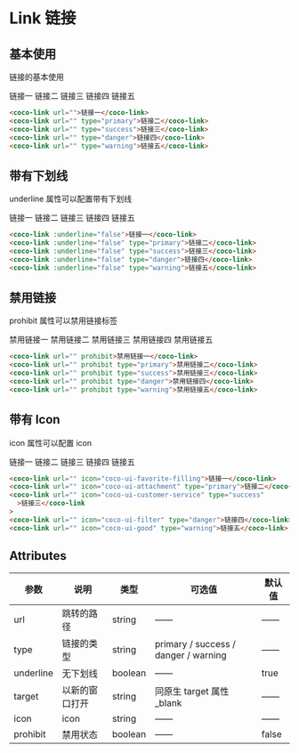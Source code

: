 # Link 链接

## 基本使用

链接的基本使用

<coco-link url="">链接一</coco-link>
<coco-link url="" type="primary">链接二</coco-link>
<coco-link url="" type="success">链接三</coco-link>
<coco-link url="" type="danger">链接四</coco-link>
<coco-link url="" type="warning">链接五</coco-link>

```html
<coco-link url="">链接一</coco-link>
<coco-link url="" type="primary">链接二</coco-link>
<coco-link url="" type="success">链接三</coco-link>
<coco-link url="" type="danger">链接四</coco-link>
<coco-link url="" type="warning">链接五</coco-link>
```

## 带有下划线

underline 属性可以配置带有下划线

<coco-link :underline="false">链接一</coco-link>
<coco-link :underline="false" type="primary">链接二</coco-link>
<coco-link :underline="false" type="success">链接三</coco-link>
<coco-link :underline="false" type="danger">链接四</coco-link>
<coco-link :underline="false" type="warning">链接五</coco-link>

```html
<coco-link :underline="false">链接一</coco-link>
<coco-link :underline="false" type="primary">链接二</coco-link>
<coco-link :underline="false" type="success">链接三</coco-link>
<coco-link :underline="false" type="danger">链接四</coco-link>
<coco-link :underline="false" type="warning">链接五</coco-link>
```

## 禁用链接

prohibit 属性可以禁用链接标签

<coco-link url="" prohibit>禁用链接一</coco-link>
<coco-link url="" prohibit type="primary">禁用链接二</coco-link>
<coco-link url="" prohibit type="success">禁用链接三</coco-link>
<coco-link url="" prohibit type="danger">禁用链接四</coco-link>
<coco-link url="" prohibit type="warning">禁用链接五</coco-link>

```html
<coco-link url="" prohibit>禁用链接一</coco-link>
<coco-link url="" prohibit type="primary">禁用链接二</coco-link>
<coco-link url="" prohibit type="success">禁用链接三</coco-link>
<coco-link url="" prohibit type="danger">禁用链接四</coco-link>
<coco-link url="" prohibit type="warning">禁用链接五</coco-link>
```

## 带有 Icon

icon 属性可以配置 icon

<coco-link url="" icon="coco-ui-favorite-filling">链接一</coco-link>
<coco-link url="" icon="coco-ui-attachment" type="primary">链接二</coco-link>
<coco-link url="" icon="coco-ui-customer-service" type="success">链接三</coco-link>
<coco-link url="" icon="coco-ui-filter" type="danger">链接四</coco-link>
<coco-link url="" icon="coco-ui-good" type="warning">链接五</coco-link>

```html
<coco-link url="" icon="coco-ui-favorite-filling">链接一</coco-link>
<coco-link url="" icon="coco-ui-attachment" type="primary">链接二</coco-link>
<coco-link url="" icon="coco-ui-customer-service" type="success"
  >链接三</coco-link
>
<coco-link url="" icon="coco-ui-filter" type="danger">链接四</coco-link>
<coco-link url="" icon="coco-ui-good" type="warning">链接五</coco-link>
```

## Attributes

| 参数      | 说明           | 类型    | 可选值                               | 默认值 |
| --------- | -------------- | ------- | ------------------------------------ | ------ |
| url       | 跳转的路径     | string  | ——                                   | ——     |
| type      | 链接的类型     | string  | primary / success / danger / warning | ——     |
| underline | 无下划线       | boolean | ——                                   | true   |
| target    | 以新的窗口打开 | string  | 同原生 target 属性 \_blank           | ——     |
| icon      | icon           | string  | ——                                   | ——     |
| prohibit  | 禁用状态       | boolean | ——                                   | false  |
